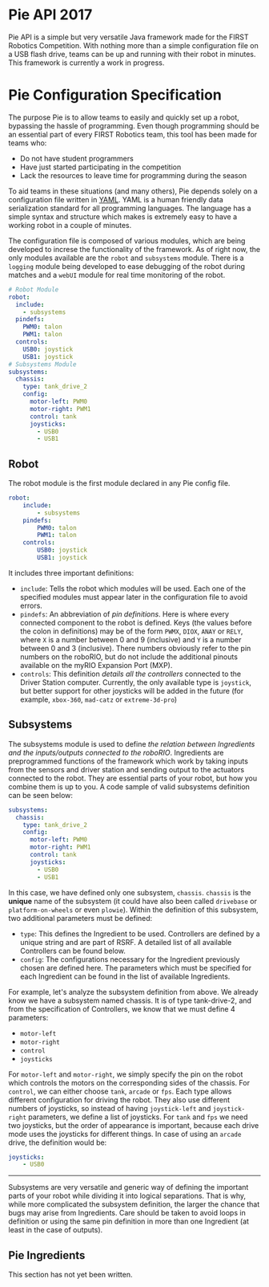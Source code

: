 # Pie API 2017

Pie API is a simple but very versatile Java framework made for the FIRST Robotics Competition. With nothing more than a simple configuration file on a USB flash drive, teams can be up and running with their robot in minutes. This framework is currently a work in progress. 

# Pie Configuration Specification

The purpose Pie is to allow teams to easily and quickly set up a robot, bypassing the hassle of programming. Even though programming should be an essential part of every FIRST Robotics team, this tool has been made for teams who:

 - Do not have student programmers
 - Have just started participating in the competition
 - Lack the resources to leave time for programming during the season

To aid teams in these situations (and many others), Pie depends solely on a configuration file written in [YAML](http://yaml.org/).  YAML is a human friendly data serialization standard for all programming languages. The language has a simple syntax and structure which makes is extremely easy to have a working robot in a couple of minutes.

The configuration file is composed of various modules, which are being developed to increse the functionality of the framework. As of right now, the only modules available are the `robot` and `subsystems` module. There is a `logging` module being developed to ease debugging of the robot during matches and a `webUI` module for real time monitoring of the robot.

```yaml
# Robot Module
robot:
  include: 
    - subsystems
  pindefs:
    PWM0: talon
    PWM1: talon
  controls:
    USB0: joystick
    USB1: joystick
# Subsystems Module
subsystems:
  chassis:
    type: tank_drive_2
    config:
      motor-left: PWM0
      motor-right: PWM1
      control: tank
      joysticks:
        - USB0
        - USB1
```

## Robot

The robot module is the first module declared in any Pie config file.

```yaml
robot:
    include:
        - subsystems
    pindefs:
        PWM0: talon
        PWM1: talon
    controls:
        USB0: joystick
        USB1: joystick
```

It includes three important definitions:

 - `include`: Tells the robot which modules will be used. Each one of the specified modules must appear later in the configuration file to avoid errors.
 - `pindefs`: An abbreviation of *pin definitions*. Here is where every connected component to the robot is defined. Keys (the values before the colon in definitions) may be of the form `PWMX`, `DIOX`, `ANAY` or `RELY`, where `X` is a number between 0 and 9 (inclusive) and `Y` is a number between 0 and 3 (inclusive). There numbers obviously refer to the pin numbers on the roboRIO, but do not include the additional pinouts available on the myRIO Expansion Port (MXP).
 - `controls`: This definition *details all the controllers* connected to the Driver Station computer. Currently, the only available type is `joystick`, but better support for other joysticks will be added in the future (for example,  `xbox-360`, `mad-catz` or `extreme-3d-pro`)

## Subsystems

The subsystems module is used to define *the relation between Ingredients and the inputs/outputs connected to the roboRIO*. Ingredients are preprogrammed functions of the framework which work by taking inputs from the sensors and driver station and sending output to the actuators connected to the robot. They are essential parts of your robot, but how you combine them is up to you. A code sample of valid subsystems definition can be seen below:

```yaml
subsystems:
  chassis:
    type: tank_drive_2
    config:
      motor-left: PWM0
      motor-right: PWM1
      control: tank
      joysticks:
        - USB0
        - USB1
```

In this case, we have defined only one subsystem, `chassis`. `chassis` is the **unique** name of the subsystem (it could have also been called `drivebase` or `platform-on-wheels` or even `plowie`). Within the definition of this subsystem, two additional parameters must be defined:

 - `type`: This defines the Ingredient to be used. Controllers are defined by a unique string and are part of RSRF. A detailed list of all available Controllers can be found below.
 - `config`: The configurations necessary for the Ingredient previously chosen are defined here. The parameters which must be specified for each Ingredient can be found in the list of available Ingredients.

For example, let's analyze the subsystem definition from above. We already know we have a subsystem named chassis. It is of type tank-drive-2, and from the specification of Controllers, we know that we must define 4 parameters:

 - `motor-left`
 - `motor-right`
 - `control`
 - `joysticks`

For `motor-left` and `motor-right`, we simply specify the pin on the robot which controls the motors on the corresponding sides of the chassis. For `control`, we can either choose `tank`, `arcade` or `fps`. Each type allows different configuration for driving the robot. They also use different numbers of joysticks, so instead of having `joystick-left` and `joystick-right` parameters, we define a list of joysticks. For `tank` and `fps` we need two joysticks, but the order of appearance is important, because each drive mode uses the joysticks for different things. In case of using an `arcade` drive, the definition would be:

```yaml
joysticks:
    - USB0
```

***

Subsystems are very versatile and generic way of defining the important parts of your robot while dividing it into logical separations. That is why, while more complicated the subsystem definition, the larger the chance that bugs may arise from Ingredients. Care should be taken to avoid loops in definition or using the same pin definition in more than one Ingredient (at least in the case of outputs).

## Pie Ingredients

This section has not yet been written.